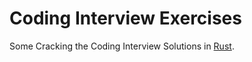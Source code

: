 # Coding Interview Exercises
Some Cracking the Coding Interview Solutions in [Rust](https://www.rust-lang.org/).

